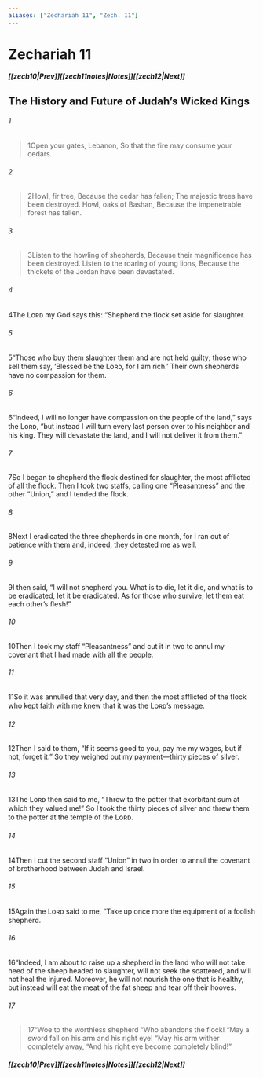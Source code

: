 ```yaml
---
aliases: ["Zechariah 11", "Zech. 11"]
---
```

# Zechariah 11
##### <span class=arrow-left></span>[[zech10|Prev]]<span class=navigation-separator></span>[[zech11notes|Notes]]<span class=navigation-separator></span>[[zech12|Next]]<span class=arrow-right></span>
## The History and Future of Judah’s Wicked Kings
###### 1
><span class=verse-first-poetry>1</span>Open your gates, Lebanon,
>So that the fire may consume your cedars.
###### 2
><span class=verse-body-poetry>2</span>Howl, fir tree,
>Because the cedar has fallen;
>The majestic trees have been destroyed.
>Howl, oaks of Bashan,
>Because the impenetrable forest has fallen.
###### 3
><span class=verse-body-poetry>3</span>Listen to the howling of shepherds,
>Because their magnificence has been destroyed.
>Listen to the roaring of young lions,
>Because the thickets of the Jordan have been devastated.
<div class=paragraph-break></div>

###### 4
<span class=verse-first>4</span>The Lᴏʀᴅ my God says this: “Shepherd the flock set aside for slaughter.
###### 5
<span class=verse-body>5</span>“Those who buy them slaughter them and are not held guilty; those who sell them say, ‘Blessed be the Lᴏʀᴅ, for I am rich.’ Their own shepherds have no compassion for them.
###### 6
<span class=verse-body>6</span>“Indeed, I will no longer have compassion on the people of the land,” says the Lᴏʀᴅ, “but instead I will turn every last person over to his neighbor and his king. They will devastate the land, and I will not deliver it from them.”
<div class=paragraph-break></div>

###### 7
<span class=verse-first>7</span>So I began to shepherd the flock destined for slaughter, the most afflicted of all the flock. Then I took two staffs, calling one “Pleasantness” and the other “Union,” and I tended the flock.
###### 8
<span class=verse-body>8</span>Next I eradicated the three shepherds in one month, for I ran out of patience with them and, indeed, they detested me as well.
###### 9
<span class=verse-body>9</span>I then said, “I will not shepherd you. What is to die, let it die, and what is to be eradicated, let it be eradicated. As for those who survive, let them eat each other’s flesh!”
###### 10
<span class=verse-body>10</span>Then I took my staff “Pleasantness” and cut it in two to annul my covenant that I had made with all the people.
###### 11
<span class=verse-body>11</span>So it was annulled that very day, and then the most afflicted of the flock who kept faith with me knew that it was the Lᴏʀᴅ’s message.
###### 12
<span class=verse-body>12</span>Then I said to them, “If it seems good to you, pay me my wages, but if not, forget it.” So they weighed out my payment—thirty pieces of silver.
###### 13
<span class=verse-body>13</span>The Lᴏʀᴅ then said to me, “Throw to the potter that exorbitant sum at which they valued me!” So I took the thirty pieces of silver and threw them to the potter at the temple of the Lᴏʀᴅ.
###### 14
<span class=verse-body>14</span>Then I cut the second staff “Union” in two in order to annul the covenant of brotherhood between Judah and Israel.
<div class=paragraph-break></div>

###### 15
<span class=verse-first>15</span>Again the Lᴏʀᴅ said to me, “Take up once more the equipment of a foolish shepherd.
###### 16
<span class=verse-body>16</span>“Indeed, I am about to raise up a shepherd in the land who will not take heed of the sheep headed to slaughter, will not seek the scattered, and will not heal the injured. Moreover, he will not nourish the one that is healthy, but instead will eat the meat of the fat sheep and tear off their hooves.
<div class=paragraph-break></div>

###### 17
><span class=verse-body-poetry>17</span><span class=poetry-quote-double>“</span>Woe to the worthless shepherd
><span class=poetry-quote-double>“</span>Who abandons the flock!
><span class=poetry-quote-double>“</span>May a sword fall on his arm and his right eye!
><span class=poetry-quote-double>“</span>May his arm wither completely away,
><span class=poetry-quote-double>“</span>And his right eye become completely blind!”
##### <span class=arrow-left></span>[[zech10|Prev]]<span class=navigation-separator></span>[[zech11notes|Notes]]<span class=navigation-separator></span>[[zech12|Next]]<span class=arrow-right></span>
